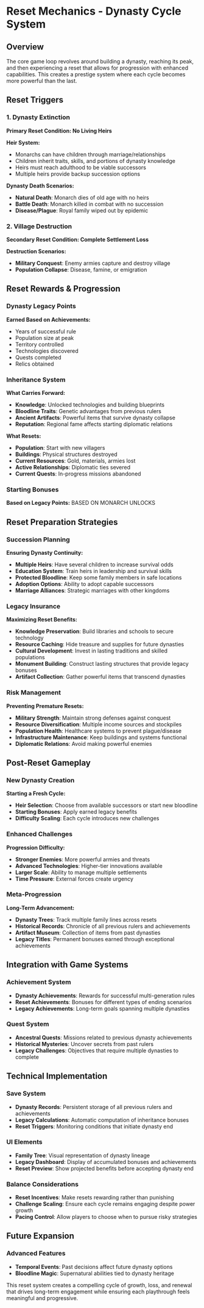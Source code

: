 # Reset Mechanics - Dynasty Cycle System

## Overview
The core game loop revolves around building a dynasty, reaching its peak, and then experiencing a reset that allows for progression with enhanced capabilities. This creates a prestige system where each cycle becomes more powerful than the last.

## Reset Triggers

### 1. Dynasty Extinction
**Primary Reset Condition: No Living Heirs**

**Heir System:**
- Monarchs can have children through marriage/relationships
- Children inherit traits, skills, and portions of dynasty knowledge
- Heirs must reach adulthood to be viable successors
- Multiple heirs provide backup succession options

**Dynasty Death Scenarios:**
- **Natural Death**: Monarch dies of old age with no heirs
- **Battle Death**: Monarch killed in combat with no succession
- **Disease/Plague**: Royal family wiped out by epidemic

### 2. Village Destruction
**Secondary Reset Condition: Complete Settlement Loss**

**Destruction Scenarios:**
- **Military Conquest**: Enemy armies capture and destroy village
- **Population Collapse**: Disease, famine, or emigration

## Reset Rewards & Progression

### Dynasty Legacy Points
**Earned Based on Achievements:**
- Years of successful rule
- Population size at peak
- Territory controlled
- Technologies discovered
- Quests completed
- Relics obtained 

### Inheritance System
**What Carries Forward:**
- **Knowledge**: Unlocked technologies and building blueprints
- **Bloodline Traits**: Genetic advantages from previous rulers
- **Ancient Artifacts**: Powerful items that survive dynasty collapse
- **Reputation**: Regional fame affects starting diplomatic relations

**What Resets:**
- **Population**: Start with new villagers 
- **Buildings**: Physical structures destroyed 
- **Current Resources**: Gold, materials, armies lost
- **Active Relationships**: Diplomatic ties severed
- **Current Quests**: In-progress missions abandoned

### Starting Bonuses
**Based on Legacy Points:**
BASED ON MONARCH UNLOCKS

## Reset Preparation Strategies

### Succession Planning
**Ensuring Dynasty Continuity:**
- **Multiple Heirs**: Have several children to increase survival odds
- **Education System**: Train heirs in leadership and survival skills
- **Protected Bloodline**: Keep some family members in safe locations
- **Adoption Options**: Ability to adopt capable successors
- **Marriage Alliances**: Strategic marriages with other kingdoms

### Legacy Insurance
**Maximizing Reset Benefits:**
- **Knowledge Preservation**: Build libraries and schools to secure technology
- **Resource Caching**: Hide treasure and supplies for future dynasties
- **Cultural Development**: Invest in lasting traditions and skilled populations
- **Monument Building**: Construct lasting structures that provide legacy bonuses
- **Artifact Collection**: Gather powerful items that transcend dynasties

### Risk Management
**Preventing Premature Resets:**
- **Military Strength**: Maintain strong defenses against conquest
- **Resource Diversification**: Multiple income sources and stockpiles
- **Population Health**: Healthcare systems to prevent plague/disease
- **Infrastructure Maintenance**: Keep buildings and systems functional
- **Diplomatic Relations**: Avoid making powerful enemies

## Post-Reset Gameplay

### New Dynasty Creation
**Starting a Fresh Cycle:**
- **Heir Selection**: Choose from available successors or start new bloodline
- **Starting Bonuses**: Apply earned legacy benefits
- **Difficulty Scaling**: Each cycle introduces new challenges

### Enhanced Challenges
**Progression Difficulty:**
- **Stronger Enemies**: More powerful armies and threats
- **Advanced Technologies**: Higher-tier innovations available
- **Larger Scale**: Ability to manage multiple settlements
- **Time Pressure**: External forces create urgency

### Meta-Progression
**Long-Term Advancement:**
- **Dynasty Trees**: Track multiple family lines across resets
- **Historical Records**: Chronicle of all previous rulers and achievements
- **Artifact Museum**: Collection of items from past dynasties
- **Legacy Titles**: Permanent bonuses earned through exceptional achievements

## Integration with Game Systems

### Achievement System
- **Dynasty Achievements**: Rewards for successful multi-generation rules
- **Reset Achievements**: Bonuses for different types of ending scenarios
- **Legacy Achievements**: Long-term goals spanning multiple dynasties

### Quest System
- **Ancestral Quests**: Missions related to previous dynasty achievements
- **Historical Mysteries**: Uncover secrets from past rulers
- **Legacy Challenges**: Objectives that require multiple dynasties to complete

## Technical Implementation

### Save System
- **Dynasty Records**: Persistent storage of all previous rulers and achievements
- **Legacy Calculations**: Automatic computation of inheritance bonuses
- **Reset Triggers**: Monitoring conditions that initiate dynasty end

### UI Elements
- **Family Tree**: Visual representation of dynasty lineage
- **Legacy Dashboard**: Display of accumulated bonuses and achievements
- **Reset Preview**: Show projected benefits before accepting dynasty end

### Balance Considerations
- **Reset Incentives**: Make resets rewarding rather than punishing
- **Challenge Scaling**: Ensure each cycle remains engaging despite power growth
- **Pacing Control**: Allow players to choose when to pursue risky strategies

## Future Expansion

### Advanced Features
- **Temporal Events**: Past decisions affect future dynasty options
- **Bloodline Magic**: Supernatural abilities tied to dynasty heritage

This reset system creates a compelling cycle of growth, loss, and renewal that drives long-term engagement while ensuring each playthrough feels meaningful and progressive.
